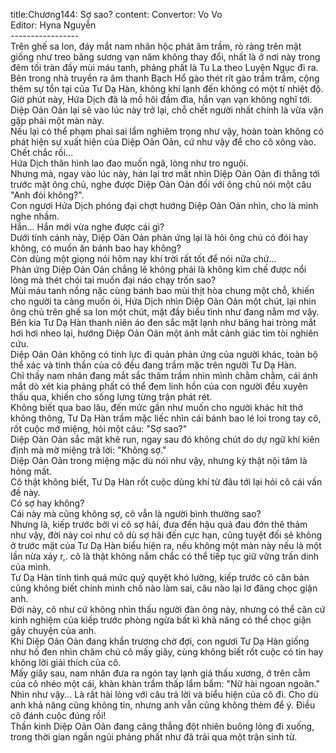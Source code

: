 title:Chương144: Sợ sao?
content:
Convertor: Vo Vo<br>Editor: Hyna Nguyễn<br>-----------------<br>Trên ghế sa lon, đáy mắt nam nhân hộc phát âm trầm, rò ràng trên mặt giống như treo băng sương vạn năm không thay đổi, nhất là ở nơi này trong đêm tối tràn đầy mùi máu tanh, phảng phất là Tu La theo Luyện Ngục đi ra.<br>Bên trong nhà truyền ra âm thanh Bạch Hổ gào thét rít gào trầm trầm, cộng thêm sự tồn tại của Tư Dạ Hàn, không khí lạnh đến không có một tí nhiệt độ.<br>Giờ phút này, Hứa Dịch đã là mồ hôi đầm đìa, hắn vạn vạn không nghĩ tới. Diệp Oản Oản lại sẽ vào lúc này trở lại, chỗ chết người nhất chính là vừa vặn gặp phải một màn này.<br>Nếu lại có thể phạm phai sai lẩm nghiêm trọng như vậy, hoàn toàn không có phát hiện sự xuất hiện của Diệp Oản Oản, cứ như vậy để cho cô xông vào.<br>Chết chắc rồi...<br>Hứa Dịch thân hình lao đao muốn ngã, lòng như tro nguội.<br>Nhưng mà, ngay vào lúc này, hán lại trơ mất nhìn Diệp Oản Oản đi thẳng tới trước mặt ông chủ, nghe được Diệp Oản Oản đối với ông chủ nói một câu "Anh đói không?".<br>Con ngươi Hứa Dịch phóng đại chợt hướng Diệp Oản Oản nhìn, cho là mình nghe nhầm.<br>Hắn... Hắn mới vừa nghe được cái gì?<br>Dưới tính cánh này, Diệp Oản Oản phản ứng lại là hỏi ông chủ có đói hay không, có muốn ăn bánh bao hay không?<br>Còn dùng một giọng nói hôm nay khí trời rất tốt để nói nữa chứ...<br>Phàn ứng Diệp Oản Oản chẳng lẽ không phải là không kìm chế được nổi lòng mà thét chói tai muốn đại náo chạy trốn sao?<br>Mùi máu tanh nồng nặc cùng bánh bao mùi thịt hòa chung một chỗ, khiến cho người ta càng muốn ói, Hứa Dịch nhìn Diệp Oản Oản một chút, lại nhìn ông chủ trên ghế sa lon một chút, mặt đầy biểu tình như đang nằm mơ vậy.<br>Bên kia Tư Dạ Hàn thanh niên áo đen sắc mặt lạnh như băng hai tròng mắt hơi hơi nheo lại, hướng Diệp Oản Oản một ánh mắt cảnh giác tìm tòi nghiên cứu.<br>Diệp Oản Oản không có tinh lực đi quản phản ứng của người khác, toàn bộ thể xác và tinh thần của cô đều đang trầm mặc trên người Tư Dạ Hàn.<br>Chỉ thấy nam nhân đang mắt sắc thâm trầm nhìn mình chằm chằm, cái ánh mắt dò xét kia phảng phất có thể đem linh hồn của con người đều xuyên thấu qua, khiến cho sống lưng từng trận phát rét.<br>Không biết qua bao lâu, đến mức gần như muốn cho người khác hít thở không thông, Tư Dạ Hàn trầm mặc liếc nhìn cái bánh bao lé loi trong tay cô, rốt cuộc mớ miệng, hỏi một câu: "Sợ sao?"<br>Diệp Oản Oản sắc mặt khẽ run, ngay sau đó không chút do dự ngữ khí kiên định mà mờ miệng trả lời: "Không sợ."<br>Diệp Oản Oản trong miệng mặc dù nói như vậy, nhưng kỳ thật nội tâm là hỏng mất.<br>Cô thật không biết, Tư Dạ Hàn rốt cuộc dùng khí từ đâu tới lại hỏi cô cái vấn đề này.<br>Có sợ hay không?<br>Cái này mà cũng không sợ, cô vẫn là người bình thường sao?<br>Nhưng là, kiếp trước bởi vi cô sợ hãi, đưa đến hậu quả đau đớn thê thảm như vậy, đời này coi như cô dù sợ hãi đến cực hạn, cũng tuyệt đối sẽ không ở trước mặt của Tư Dạ Hàn biểu hiện ra, nếu không một màn này nếu là một lần nừa xảy r,. cô là thật không nắm chắc có thể tiếp tục giữ vững trấn dinh của mình.<br>Tư Dạ Hàn tính tình quá mức quỷ quyệt khó lường, kiếp trước cô căn bản cũng không biết chính mình chồ nào làm sai, câu nào lại lơ đãng chọc giận anh.<br>Đời này, cô như cứ không nhìn thấu người đàn ông này, nhưng có thể căn cứ kinh nghiệm của kiếp trước phòng ngừa bất kì khả năng có thể chọc giận gây chuyện của anh.<br>Khi Diệp Oản Oản đang khẩn trương chờ đợi, con ngươi Tư Dạ Hàn giống như hố đen nhìn chăm chú cô mấy giây, cùng không biết rốt cuộc có tin hay không lời giải thích của cô.<br>Mấy giây sau, nam nhân đưa ra ngón tay lạnh giá thấu xương, ở trên cằm của cô nhéo một cái, khàn khàn trầm thấp lẩm bẩm: "Nữ hài ngoan ngoãn."<br>Nhìn như vậy... Là rất hài lòng với câu trả lời và biểu hiện của cô đi. Cho dù anh khả năng cũng không tin, nhưng anh vẫn cũng không thèm để ý. Điều cô đánh cuộc đúng rồi!<br>Thần kinh Diệp Oản Oản đang căng thẳng đột nhiên buông lỏng đi xuống, trong thời gian ngắn ngủi phảng phất như đã trải qua một trận sinh tử.